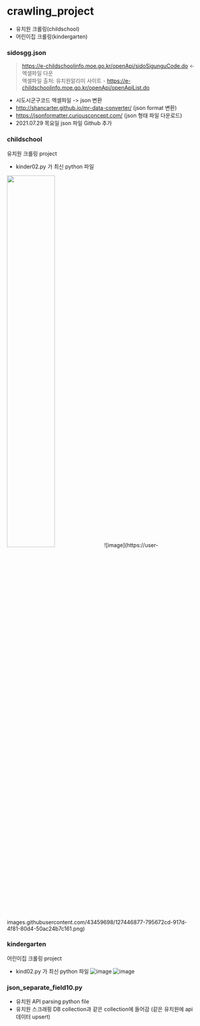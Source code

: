 # crawling_project
- 유치원 크롤링(childschool)
- 어린이집 크롤링(kindergarten)


### sidosgg.json 
 
> https://e-childschoolinfo.moe.go.kr/openApi/sidoSigunguCode.do  <- 엑셀파일 다운     
> 엑셀파일 출처: 유치원알리미 사이트 - https://e-childschoolinfo.moe.go.kr/openApi/openApiList.do
 - 시도시군구코드 엑셀파일 -> json 변환
 - http://shancarter.github.io/mr-data-converter/ (json format 변환)
 - https://jsonformatter.curiousconcept.com/ (json 형태 파일 다운로드)
 - 2021.07.29 목요일 json 파일 Github 추가


### childschool
유치원 크롤링 project
- kinder02.py 가 최신 python 파일

<img src = "https://user-images.githubusercontent.com/43459698/127446757-e9c075e5-948f-495b-84f4-b7321bf13ae0.png" width="50%" height = "50%">
![image](https://user-images.githubusercontent.com/43459698/127446877-795672cd-917d-4f81-80d4-50ac24b7c161.png)


### kindergarten
어린이집 크롤링 project
- kind02.py 가 최신 python 파일
![image](https://user-images.githubusercontent.com/43459698/127446940-5c024ac9-37d4-4f59-83e0-364639d5daaa.png)
![image](https://user-images.githubusercontent.com/43459698/127447005-da5b6853-8af6-4666-8144-5c6c112a27a8.png)


### json_separate_field10.py
- 유치원 API parsing python file
- 유치원 스크래핑 DB collection과 같은 collection에 들어감 (같은 유치원에 api 데이터 upsert)
